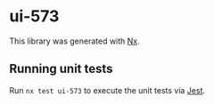 # ui-573

This library was generated with [Nx](https://nx.dev).

## Running unit tests

Run `nx test ui-573` to execute the unit tests via [Jest](https://jestjs.io).
